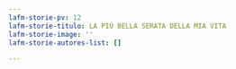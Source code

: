 ```yaml
---
lafm-storie-pv: 12
lafm-storie-titulo: LA PIÚ BELLA SERATA DELLA MIA VITA
lafm-storie-image: ''
lafm-storie-autores-list: []

---
```

